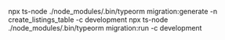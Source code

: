 npx ts-node ./node_modules/.bin/typeorm migration:generate -n create_listings_table -c development
npx ts-node ./node_modules/.bin/typeorm migration:run -c development
